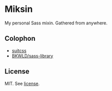 # Miksin

My personal Sass mixin. Gathered from anywhere.

## Colophon

- [suitcss](https://github.com/suitcss)
- [BKWLD/sass-library](https://github.com/BKWLD/sass-library)

## License

MIT. See [license](LICENSE).
